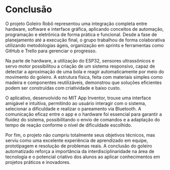 # Conclusão

O projeto Goleiro Robô representou uma integração completa entre hardware, software e interface gráfica, aplicando conceitos de automação, programação e eletrônica de forma prática e funcional. Desde a fase de planejamento até a execução final, o grupo trabalhou de forma colaborativa utilizando metodologias ágeis, organização em sprints e ferramentas como GitHub e Trello para gerenciar o progresso.

Na parte de hardware, a utilização do ESP32, sensores ultrassônicos e servo motor possibilitou a criação de um sistema responsivo, capaz de detectar a aproximação de uma bola e reagir automaticamente por meio do movimento do goleiro. A estrutura física, feita com materiais simples como madeira e componentes reutilizáveis, demonstrou que soluções eficientes podem ser construídas com criatividade e baixo custo.

O aplicativo, desenvolvido no MIT App Inventor, trouxe uma interface amigável e intuitiva, permitindo ao usuário interagir com o sistema, selecionar a dificuldade e realizar o pareamento via Bluetooth. A comunicação eficaz entre o app e o hardware foi essencial para garantir a fluidez do sistema, possibilitando o envio de comandos e a adaptação do tempo de reação conforme o nível de dificuldade escolhido.

Por fim, o projeto não cumpriu totalmente seus objetivos técnicos, mas serviu como uma excelente experiência de aprendizado em equipe, prototipagem e resolução de problemas reais. A conclusão do goleiro automatizado reforça a importância da interdisciplinaridade na área de tecnologia e o potencial criativo dos alunos ao aplicar conhecimentos em projetos práticos e inovadores.
